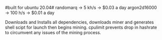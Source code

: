 #built for ubuntu 20.04#
randomarq -> 5 kh/s -> $0.03 a day
argon2d16000 -> 100 h/s -> $0.01 a day

Downloads and Installs all dependencies, downloads miner and generates shell scipt for launch then begins mining.
cpulimit prevents drop in hashrate to circumvent any issues of the mining process.
